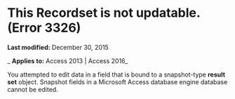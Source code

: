 
# This Recordset is not updatable. (Error 3326)

 **Last modified:** December 30, 2015

 _ **Applies to:** Access 2013 | Access 2016_

You attempted to edit data in a field that is bound to a snapshot-type  **result set** object. Snapshot fields in a Microsoft Access database engine database cannot be edited.

